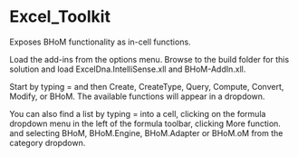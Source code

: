 # Excel_Toolkit
Exposes BHoM functionality as in-cell functions.

Load the add-ins from the options menu. Browse to the build folder for this solution and load ExcelDna.IntelliSense.xll and BHoM-AddIn.xll.

Start by typing = and then Create, CreateType, Query, Compute, Convert, Modify, or BHoM. The available functions will appear in a dropdown.

You can also find a list by typing = into a cell, clicking on the formula dropdown menu in the left of the formula toolbar, clicking More function. and selecting BHoM, BHoM.Engine, BHoM.Adapter or BHoM.oM from the category dropdown.
